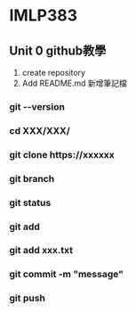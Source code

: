 # IMLP383
## Unit 0 github教學
1. create repository
2. Add README.md 新增筆記檔

### git --version
### cd XXX/XXX/
### git clone https://xxxxxx
### git branch
### git status
### git add
### git add xxx.txt
### git commit -m "message"
### git push
